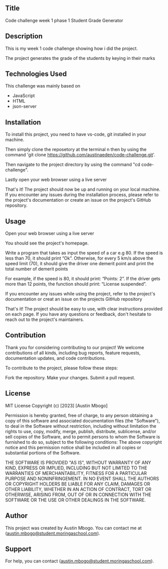 ## Title
Code challenge week 1 phase 1 
Student Grade Generator

## Description
This is my week 1 code challenge showing how i did the project.

The project generates the grade of the students by keying in their marks

## Technologies Used
This challenge was mainly based on
- JavaScript
- HTML
- json-server

## Installation
To install this project, you need to have vs-code, git installed in your machine.

Then simply clone the reposetory at the terminal n then by using the command 'git clone https://github.com/austinaeden/code-challenge.git'. 

Then navigate to the project directory by using the command "cd code-challenge".

Lastly open your web browser using a live server

That's it! The project should now be up and running on your local machine. If you encounter any issues during the installation process, please refer to the project's documentation or create an issue on the project's GitHub repository.

## Usage 
Open your web browser using a live server


You should see the project's homepage.

Write a program that takes as input the speed of a car e.g 80. If the speed is less than 70, it should print “Ok”. Otherwise, for every 5 km/s above the speed limit (70), it should give the driver one demerit point and print the total number of demerit points

For example, if the speed is 80, it should print: “Points: 2”. If the driver gets more than 12 points, the function should print: “License suspended”.

 

If you encounter any issues while using the project, refer to the project's documentation or creat an issue on the projects GitHub repository

That's it! The project should be easy to use, with clear instructions provided on each page. If you have any questions or feedback, don't hesitate to reach out to the project's maintainers.

## Contribution 
Thank you for considering contributing to our project! We welcome contributions of all kinds, including bug reports, feature requests, documentation updates, and code contributions.

To contribute to the project, please follow these steps:

Fork the repository.
Make your changes.
Submit a pull request.

## License
MIT License 
Copyright (c) [2023] [Austin Mbogo]

Permission is hereby granted, free of charge, to any person obtaining a copy
of this software and associated documentation files (the "Software"), to deal
in the Software without restriction, including without limitation the rights
to use, copy, modify, merge, publish, distribute, sublicense, and/or sell
copies of the Software, and to permit persons to whom the Software is
furnished to do so, subject to the following conditions:
The above copyright notice and this permission notice shall be included in all
copies or substantial portions of the Software.

THE SOFTWARE IS PROVIDED "AS IS", WITHOUT WARRANTY OF ANY KIND, EXPRESS OR
IMPLIED, INCLUDING BUT NOT LIMITED TO THE WARRANTIES OF MERCHANTABILITY,
FITNESS FOR A PARTICULAR PURPOSE AND NONINFRINGEMENT. IN NO EVENT SHALL THE
AUTHORS OR COPYRIGHT HOLDERS BE LIABLE FOR ANY CLAIM, DAMAGES OR OTHER
LIABILITY, WHETHER IN AN ACTION OF CONTRACT, TORT OR OTHERWISE, ARISING FROM,
OUT OF OR IN CONNECTION WITH THE SOFTWARE OR THE USE OR OTHER DEALINGS IN THE
SOFTWARE.

## Author
This project was created by Austin Mbogo. You can contact me at (austin.mbogo@student.moringaschool.com).

## Support
For help, you can contact (austin.mbogo@student.moringaschool.com).